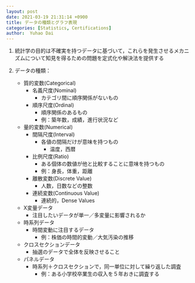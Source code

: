```yaml
---
layout: post
date: 2021-03-19 21:31:14 +0900
title: データの種類とグラフ表現
categories: [Statistics, Certifications]
author:  Yuhao Dai
---
```

1. 統計学の目的は不確実を持つデータに基づいて，これらを発生させるメカニズムについて知見を得るための問題を定式化や解決法を提供する

2. データの種類：
	- 質的変数(Categorical)
		- 名義尺度(Nominal)
			- カテゴリ間に順序関係がないもの
		- 順序尺度(Ordinal)
			- 順序関係のあるもの
			- 例：築年数，成績，進行状況など
	- 量的変数(Numerical)
		- 間隔尺度(Interval)
			- 各値の間隔だけが意味を持つもの
				- 温度，西暦
		- 比例尺度(Ratio)
			- ある個体の数値が他と比較することに意味を持つもの
			- 例：身長，体重，距離
		- 離散変数(Discrete Value)
			- 人数，日数などの整数
		- 連続変数(Continuous Value)
			- 連続的，Dense Values
	- X変量データ
		- 注目したいデータが単一／多変量に影響されるか
	- 時系列データ
		- 時間変動に注目するデータ
			- 例：株価の時間的変動／大気汚染の推移
	- クロスセクションデータ
		- 抽選のデータで全体を反映させること
	- パネルデータ
		-  時系列＋クロスセクションで，同一単位に対して繰り返した調査
			- 例：ある小学校卒業生の収入を５年おきに調査する
